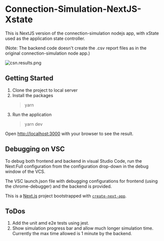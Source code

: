 
# Connection-Simulation-NextJS-Xstate

This is NextJS version of the connection-simulation nodejs app, with xState used as the application state controller.  

(Note: The backend code doesn't create the .csv report files as in the original connection-simulation node app.)

![csn.results.png](https://raw.githubusercontent.com/sroy0101/connection-simulation-nextjs/main/images/csn.results.PNG)

## Getting Started
1. Clone the project to local server
2. Install the packages 
    > yarn
3. Run the application 
    > yarn dev

Open [http://localhost:3000](http://localhost:3000) with your browser to see the result.


## Debugging on VSC
To debug both frontend and backend in visual Studio Code, run the Next:Full configuration from the configuration drop-down in the debug window of the VCS. 

The VSC launch.json file with debugging configurations for frontend (using the chrome-debugger) and the backend is provided. 

This is a [Next.js](https://nextjs.org/) project bootstrapped with [`create-next-app`](https://github.com/vercel/next.js/tree/canary/packages/create-next-app).

## ToDos
1. Add the unit amd e2e tests using jest. 
2. Show simulation progress bar and allow much longer simulation time. Currently the max time allowed is 1 minute by the backend. 
